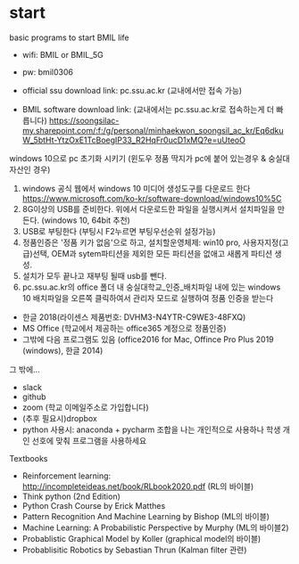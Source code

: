 # start
basic programs to start BMIL life
- wifi: BMIL or BMIL_5G
- pw: bmil0306

- official ssu download link: pc.ssu.ac.kr (교내에서만 접속 가능)
- BMIL software download link: (교내에서는 pc.ssu.ac.kr로 접속하는게 더 빠릅니다)
https://soongsilac-my.sharepoint.com/:f:/g/personal/minhaekwon_soongsil_ac_kr/Eq6dkuW_5btHt-YtzOxE1TcBoegIP33_R2HqFr0ucD1xMQ?e=uUteoO


windows 10으로 pc 초기화 시키기 (윈도우 정품 딱지가 pc에 붙어 있는경우 & 숭실대 자산인 경우)
1. windows 공식 웹에서 windows 10 미디어 생성도구를 다운로드 한다
https://www.microsoft.com/ko-kr/software-download/windows10%5C
2. 8G이상의 USB를 준비한다. 위에서 다운로드한 파일을 실행시켜서 설치파일을 만든다. (windows 10, 64bit 추천)
3. USB로 부팅한다 (부팅시 F2누르면 부팅우선순위 설정가능)
4. 정품인증은 '정품 키가 없음'으로 하고, 설치할운영체제: win10 pro, 사용자지정(고급)선택, OEM과 sytem파티션을 제외한 모든 파티션을 없애고 새롭게 파티션 생성. 
5. 설치가 모두 끝나고 재부팅 될때 usb를 뺀다. 
3. pc.ssu.ac.kr의 office 폴더 내 숭실대학교_인증_배치파일 내에 있는 windows 10 배치파일을 오른쪽 클릭하여서 관리자 모드로 실행하여 정품 인증을 받는다


- 한글 2018(라이센스 제품번호: DVHM3-N4YTR-C9WE3-48FXQ)
- MS Office (학교에서 제공하는 office365 계정으로 정품인증)
- 그밖에 다음 프로그램도 있음 (office2016 for Mac, Offince Pro Plus 2019 (windows), 한글 2014)

그 밖에...
- slack
- github
- zoom (학교 이메일주소로 가입합니다)
- (추후 필요시)dropbox 
- python 사용시: anaconda + pycharm 조합을 나는 개인적으로 사용하나 학생 개인 선호에 맞춰 프로그램을 사용하세요

Textbooks
- Reinforcement learning: http://incompleteideas.net/book/RLbook2020.pdf (RL의 바이블)
- Think python (2nd Edition)
- Python Crash Course by Erick Matthes
- Pattern Recognition And Machine Learning by Bishop (ML의 바이블)
- Machine Learning: A Probabilistic Perspective by Murphy (ML의 바이블2)
- Probablistic Graphical Model by Koller (graphical model의 바이블)
- Probablisitic Robotics by Sebastian Thrun (Kalman filter 관련)
